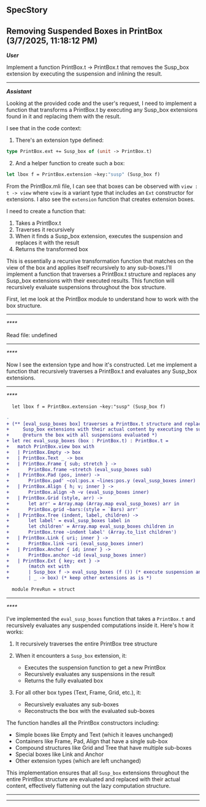 ## SpecStory

## Removing Suspended Boxes in PrintBox (3/7/2025, 11:18:12 PM)

_**User**_

Implement a function PrintBox.t -> PrintBox.t that removes the Susp_box extension by executing the suspension and inlining the result.

---

_**Assistant**_

<think>Looking at the provided code and the user's request, I need to implement a function that transforms a PrintBox.t by executing any Susp_box extensions found in it and replacing them with the result.

I see that in the code context:

1. There's an extension type defined:
```ocaml
type PrintBox.ext += Susp_box of (unit -> PrintBox.t)
```

2. And a helper function to create such a box:
```ocaml
let lbox f = PrintBox.extension ~key:"susp" (Susp_box f)
```

From the PrintBox.mli file, I can see that boxes can be observed with `view : t -> view` where `view` is a variant type that includes an `Ext` constructor for extensions. I also see the `extension` function that creates extension boxes.

I need to create a function that:
1. Takes a PrintBox.t
2. Traverses it recursively
3. When it finds a Susp_box extension, executes the suspension and replaces it with the result
4. Returns the transformed box

This is essentially a recursive transformation function that matches on the view of the box and applies itself recursively to any sub-boxes.</think>I'll implement a function that traverses a PrintBox.t structure and replaces any Susp_box extensions with their executed results. This function will recursively evaluate suspensions throughout the box structure.

First, let me look at the PrintBox module to understand how to work with the box structure.

---

_****_

Read file: undefined

---

_****_

Now I see the extension type and how it's constructed. Let me implement a function that recursively traverses a PrintBox.t and evaluates any Susp_box extensions.

---

_****_

```diff
  let lbox f = PrintBox.extension ~key:"susp" (Susp_box f)
  
- 
+ (** [eval_susp_boxes box] traverses a PrintBox.t structure and replaces any
+     Susp_box extensions with their actual content by executing the suspension.
+     @return the box with all suspensions evaluated *)
+ let rec eval_susp_boxes (box : PrintBox.t) : PrintBox.t =
+   match PrintBox.view box with
+   | PrintBox.Empty -> box
+   | PrintBox.Text _ -> box
+   | PrintBox.Frame { sub; stretch } ->
+       PrintBox.frame ~stretch (eval_susp_boxes sub)
+   | PrintBox.Pad (pos, inner) ->
+       PrintBox.pad' ~col:pos.x ~lines:pos.y (eval_susp_boxes inner)
+   | PrintBox.Align { h; v; inner } ->
+       PrintBox.align ~h ~v (eval_susp_boxes inner)
+   | PrintBox.Grid (style, arr) ->
+       let arr' = Array.map (Array.map eval_susp_boxes) arr in
+       PrintBox.grid ~bars:(style = `Bars) arr'
+   | PrintBox.Tree (indent, label, children) ->
+       let label' = eval_susp_boxes label in
+       let children' = Array.map eval_susp_boxes children in
+       PrintBox.tree ~indent label' (Array.to_list children')
+   | PrintBox.Link { uri; inner } ->
+       PrintBox.link ~uri (eval_susp_boxes inner)
+   | PrintBox.Anchor { id; inner } ->
+       PrintBox.anchor ~id (eval_susp_boxes inner)
+   | PrintBox.Ext { key; ext } ->
+       (match ext with
+       | Susp_box f -> eval_susp_boxes (f ()) (* execute suspension and evaluate its result *)
+       | _ -> box) (* keep other extensions as is *)
  
  module PrevRun = struct
```

---

_****_

I've implemented the `eval_susp_boxes` function that takes a `PrintBox.t` and recursively evaluates any suspended computations inside it. Here's how it works:

1. It recursively traverses the entire PrintBox tree structure 
2. When it encounters a `Susp_box` extension, it:
   - Executes the suspension function to get a new PrintBox
   - Recursively evaluates any suspensions in the result
   - Returns the fully evaluated box

3. For all other box types (Text, Frame, Grid, etc.), it:
   - Recursively evaluates any sub-boxes
   - Reconstructs the box with the evaluated sub-boxes

The function handles all the PrintBox constructors including:
- Simple boxes like Empty and Text (which it leaves unchanged)
- Containers like Frame, Pad, Align that have a single sub-box
- Compound structures like Grid and Tree that have multiple sub-boxes
- Special boxes like Link and Anchor
- Other extension types (which are left unchanged)

This implementation ensures that all `Susp_box` extensions throughout the entire PrintBox structure are evaluated and replaced with their actual content, effectively flattening out the lazy computation structure.

---



---

